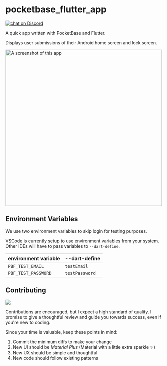 # pocketbase_flutter_app

<a href="https://discord.gg/g84tgDYVnb">
    <img src="https://img.shields.io/discord/1014298178033557637?logo=discord&label=Discord&color=9C34A3&logoColor=FFFFFF" alt="chat on Discord">
</a>

A quick app written with PocketBase and Flutter.

Displays user submissions of their Android home screen and lock screen.

<img height="500" src="doc/screenshot.png" title="A screenshot of this app"/>

## Environment Variables

We use two environment variables to skip login for testing purposes.

VSCode is currently setup to use environment variables from your system. Other IDEs will have to pass variables to `--dart-define`.

| environment variable | --dart-define  |
| -------------------- | -------------- |
| `PBF_TEST_EMAIL`     | `testEmail`    |
| `PBF_TEST_PASSWORD`  | `testPassword` |

## Contributing

<a href="https://github.com/lukepighetti/pocketbase_flutter_app/search?q=TODO" alt="TODOs">
    <img src="https://shields.io/github/search/lukepighetti/pocketbase_flutter_app/TODO?label=TODOs&color=9C34A3" />
</a>

Contributions are encouraged, but I expect a high standard of quality. I promise to give a thoughtful review and guide you towards success, even if you're new to coding.

Since your time is valuable, keep these points in mind:

1. Commit the minimum diffs to make your change
2. New UI should be _Material Plus_ (Material with a little extra sparkle ✨)
3. New UX should be simple and thoughtful
4. New code should follow existing patterns
